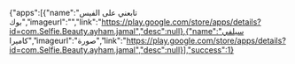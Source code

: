 {"apps":[{"name":"تابعني على الفيس بوك","imageurl":"","link":"https://play.google.com/store/apps/details?id=com.Selfie.Beauty.ayham.jamal","desc":null},{"name":"سيلفي كاميرا","imageurl":"صورة","link":"https://play.google.com/store/apps/details?id=com.Selfie.Beauty.ayham.jamal","desc":null}],"success":1}
